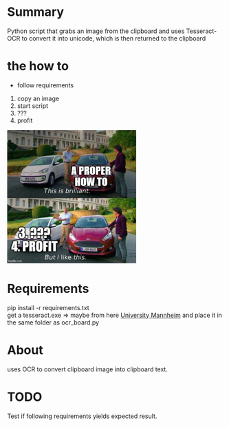 # Summary
Python script that grabs an image from the clipboard 
and uses Tesseract-OCR to convert it into unicode, 
which is then returned to the clipboard

# the how to
- follow requirements

1. copy an image
2. start script
3. ???
4. profit

![this is brilliant, but i like this meme](readme/2021-02-18-23-40-57.png)

# Requirements
pip install -r requirements.txt  
get a tesseract.exe => maybe from here [University Mannheim](https://github.com/UB-Mannheim/tesseract/wiki)
and place it in the same folder as ocr_board.py 

# About
uses OCR to convert clipboard image into clipboard text.

# TODO
Test if following requirements yields expected result.
